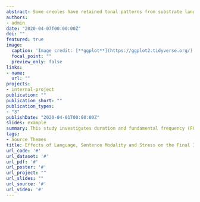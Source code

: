 ```yaml
---
abstract: Some creoles have retained tonal patterns from substrate languages and use intonation from the source/lexifier language as hybrid prosodic systems. Palenquero-Spanish bilinguals exhibit a sustained H tone (possibly coming from its African substrate language, Kikongo) which has been linked to Palenquero stressed syllables triggering low boundary tone (L%) truncation in utterance-final position when iambs are involved. However, whether this is imposed over the typical L+H\* L% final contour of Spanish utterances in Palenquero-Spanish bilinguals is uncertain as well as other prosodic distinctions. This study investigates duration and fundamental frequency (F0) contours of trochees and iambs in the final position of intonational phrase, using functional principal component analysis with mixed effects models, in order to assess LANGUAGE and SENTENCE MODALITY effects on Palenquero-Spanish bilinguals. Yielded results give phonetically-grounded evidence to claim that SENTENCE MODALITY effects moderate more straightforwardly both final lengthening and the pitch range of speakers irrespective of stress feet, while LANGUAGE condition regulates raised and flatter F0 contours of final iambs. Consequently, bilinguals exhibit the same final intonation in both languages, but the production of final contours in Palenquero iambs remains distinct despite that it is still inconclusive whether this comes from Kikongo or is part of the phonetic variation of Caribbean Spanish.
authors:
- admin
date: "2020-04-07T00:00:00Z"
doi: ""
featured: true
image:
  caption: 'Image credit: [**ggplot**](https://ggplot2.tidyverse.org/)'
  focal_point: ""
  preview_only: false
links:
- name: 
  url: ""
projects:
- internal-project
publication: ""
publication_short: ""
publication_types:
- "3"
publishDate: "2020-04-01T00:00:00Z"
slides: example
summary: This study investigates duration and fundamental frequency (F0) contours of trochees and iambs in the final position of intonational phrase, using functional principal component analysis with mixed effects models, in order to assess LANGUAGE and SENTENCE MODALITY effects on Palenquero-Spanish bilinguals.
tags:
- Source Themes
title: Effects of Language, Sentence Modality and Stress on the Final Intonation of Palenquero-Spanish Bilinguals (Working paper)
url_code: '#'
url_dataset: '#'
url_pdf: '#'
url_poster: '#'
url_project: ""
url_slides: ""
url_source: '#'
url_video: '#'
---
```


<!--

{{% alert note %}}
Click the *Slides* button above to demo Academic's Markdown slides feature.
{{% /alert %}}

Supplementary notes can be added here, including [code and math](https://sourcethemes.com/academic/docs/writing-markdown-latex/).

-->